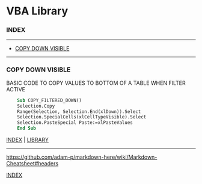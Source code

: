 
VBA Library
=====================

### INDEX
--------
 * [COPY DOWN VISIBLE](#COPY-DOWN-VISIBLE)


-------------------------

### COPY DOWN VISIBLE
BASIC CODE TO COPY VALUES TO BOTTOM OF A TABLE WHEN FILTER ACTIVE

```vb
    Sub COPY_FILTERED_DOWN()
    Selection.Copy
    Range(Selection, Selection.End(xlDown)).Select
    Selection.SpecialCells(xlCellTypeVisible).Select
    Selection.PasteSpecial Paste:=xlPasteValues
    End Sub
```
 [INDEX](#INDEX)   |   [LIBRARY](https://github.com/ScottypNZ/CODE-LIBRARY)

-------------------------

https://github.com/adam-p/markdown-here/wiki/Markdown-Cheatsheet#headers

[INDEX](#INDEX)
